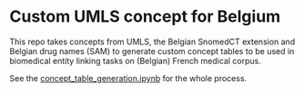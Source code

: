 # Custom UMLS concept for Belgium

This repo takes concepts from UMLS, the Belgian SnomedCT extension and Belgian drug names (SAM) to generate custom concept tables to be used in biomedical entity linking tasks on (Belgian) French medical corpus.

See the [concept_table_generation.ipynb](concept_table_generation.ipynb) for the whole process.
